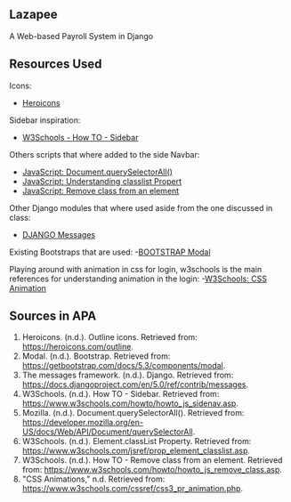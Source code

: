 ## Lazapee
A Web-based Payroll System in Django

## Resources Used
Icons: 
- [Heroicons](https://heroicons.com/outline)

Sidebar inspiration: 
- [W3Schools - How TO - Sidebar](https://www.w3schools.com/howto/howto_js_sidenav.asp)

Others scripts that where added to the side Navbar:
- [JavaScript: Document.querySelectorAll()](https://developer.mozilla.org/en-US/docs/Web/API/Document/querySelectorAll)
- [JavaScript: Understanding classlist Propert](https://www.w3schools.com/jsref/prop_element_classlist.asp)
- [JavaScript: Remove class from an element](https://www.w3schools.com/howto/howto_js_remove_class.asp)

Other Django modules that where used aside from the one discussed in class:
- [DJANGO Messages](https://docs.djangoproject.com/en/5.0/ref/contrib/messages)

Existing Bootstraps that are used:
-[BOOTSTRAP Modal](https://getbootstrap.com/docs/5.3/components/modal)

Playing around with animation in css for login, w3schools is the main references for understanding animation in the login:
-[W3Schools: CSS Animation](https://www.w3schools.com/cssref/css3_pr_animation.php)

## Sources in APA
1. Heroicons. (n.d.). Outline icons. Retrieved from: https://heroicons.com/outline.
2. Modal. (n.d.). Bootstrap. Retrieved from:
https://getbootstrap.com/docs/5.3/components/modal.
3. The messages framework. (n.d.). Django. Retrieved from:
https://docs.djangoproject.com/en/5.0/ref/contrib/messages.
4. W3Schools. (n.d.). How TO - Sidebar. Retrieved from: https://www.w3schools.com/howto/howto_js_sidenav.asp.
5. Mozilla. (n.d.). Document.querySelectorAll(). Retrieved from: https://developer.mozilla.org/en-US/docs/Web/API/Document/querySelectorAll.
6. W3Schools. (n.d.). Element.classList Property. Retrieved from: https://www.w3schools.com/jsref/prop_element_classlist.asp.
7. W3Schools. (n.d.). How TO - Remove class from an element. Retrieved from: https://www.w3schools.com/howto/howto_js_remove_class.asp.
8. "CSS Animations," n.d. Retrieved from: https://www.w3schools.com/cssref/css3_pr_animation.php.
